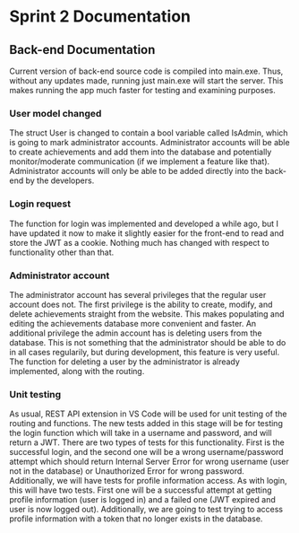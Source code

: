 # Sprint 2 Documentation

## Back-end Documentation

Current version of back-end source code is compiled into main.exe. Thus, without any updates made, running just main.exe will start the server. This makes running the app much faster for testing and examining purposes. 

### User model changed
The struct User is changed to contain a bool variable called IsAdmin, which is going to mark administrator accounts. Administrator accounts will be able to create achievements and add them into the database and potentially monitor/moderate communication (if we implement a feature like that). Administrator accounts will only be able to be added directly into the back-end by the developers.

### Login request
The function for login was implemented and developed a while ago, but I have updated it now to make it slightly easier for the front-end to read and store the JWT as a cookie. Nothing much has changed with respect to functionality other than that. 

### Administrator account
The administrator account has several privileges that the regular user account does not. The first privilege is the ability to create, modify, and delete achievements straight from the website. This makes populating and editing the achievements database more convenient and faster. An additional privilege the admin account has is deleting users from the database. This is not something that the administrator should be able to do in all cases regularily, but during development, this feature is very useful. The function for deleting a user by the administrator is already implemented, along with the routing.

### Unit testing

As usual, REST API extension in VS Code will be used for unit testing of the routing and functions. The new tests added in this stage will be for testing the login function which will take in a username and password, and will return a JWT. There are two types of tests for this functionality. First is the successful login, and the second one will be a wrong username/password attempt which should return Internal Server Error for wrong username (user not in the database) or Unauthorized Error for wrong password. Additionally, we will have tests for profile information access. As with login, this will have two tests. First one will be a successful attempt at getting profile information (user is logged in) and a failed one (JWT expired and user is now logged out). Additionally, we are going to test trying to access profile information with a token that no longer exists in the database.